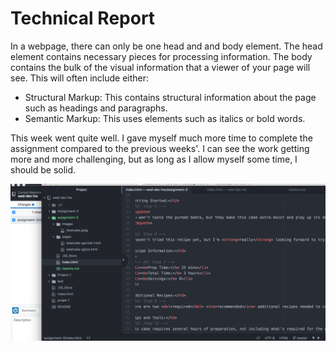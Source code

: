 # Technical Report
In a webpage, there can only be one head and and body element. The head element contains necessary pieces for processing information. The body contains the bulk of the visual information that a viewer of your page will see. This will often include either:

* Structural Markup: This contains structural information about the page such as headings and paragraphs.
* Semantic Markup: This uses elements such as italics or bold words.

This week went quite well. I gave myself much more time to complete the assignment compared to the previous weeks'. I can see the work getting more and more challenging, but as long as I allow myself some time, I should be solid.

![Screenshot of my Progress](./images/progress.png)
